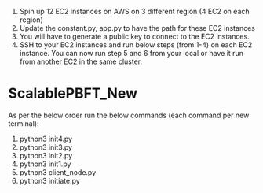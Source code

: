 1. Spin up 12 EC2 instances on AWS on 3 different region (4 EC2 on each region)
2. Update the constant.py, app.py to have the path for these EC2 instances
3. You will have to generate a public key to connect to the EC2 instances.
4. SSH to your EC2 instances and run below steps (from 1-4) on each EC2 instance. You can now run step 5 and 6 from your local or have it run from another EC2 in the same cluster.

# ScalablePBFT_New
As per the below order run the below commands (each command per new terminal): 
1. python3 init4.py
2. python3 init3.py
3. python3 init2.py
4. python3 init1.py
5. python3 client_node.py
6. python3 initiate.py


